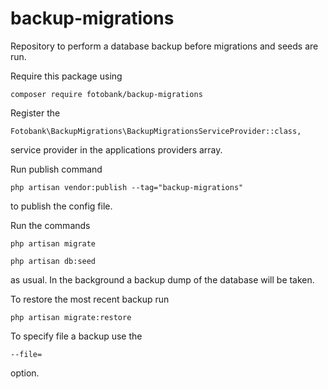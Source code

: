 # backup-migrations
Repository to perform a database backup before migrations and seeds are run.

Require this package using

  ```composer require fotobank/backup-migrations```
  

Register the 

  ```Fotobank\BackupMigrations\BackupMigrationsServiceProvider::class,```
  
service provider in the applications providers array.


Run publish command

  ```php artisan vendor:publish --tag="backup-migrations"	```
  
to publish the config file.

Run the commands


  ```php artisan migrate```
  
  
  ```php artisan db:seed```
 
as usual. In the background a backup dump of the database will be taken.


To restore the most recent backup run


  ```php artisan migrate:restore```
  
To specify file a backup use the


  ```--file=```
  
  
option.


